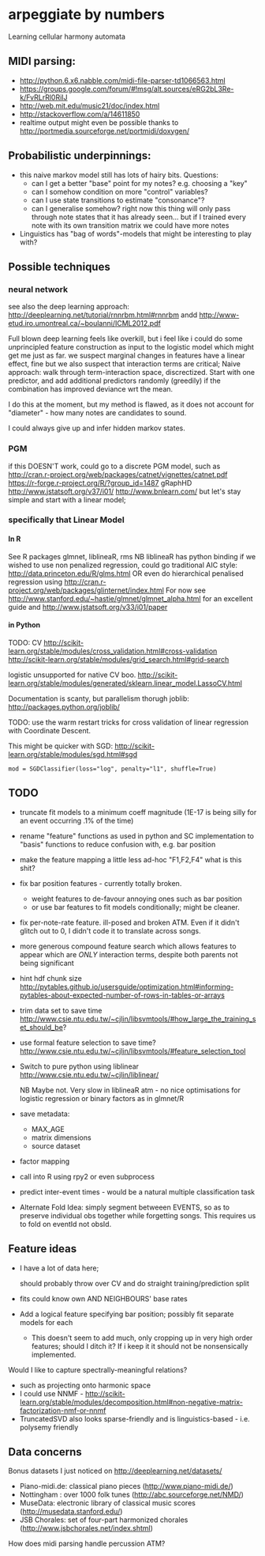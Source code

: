 arpeggiate by numbers
========================

Learning cellular harmony automata

MIDI parsing:
----------------

* http://python.6.x6.nabble.com/midi-file-parser-td1066563.html
* https://groups.google.com/forum/#!msg/alt.sources/eRG2bL3Re-k/FvRLrRl0RiIJ
* http://web.mit.edu/music21/doc/index.html
* http://stackoverflow.com/a/14611850
* realtime output might even be possible thanks to http://portmedia.sourceforge.net/portmidi/doxygen/

Probabilistic underpinnings:
-----------------------------

* this naive markov model still has lots of hairy bits. Questions:
  * can I get a better "base" point for my notes? e.g. choosing a "key"
  * can I somehow condition on more "control" variables?
  * can I use state transitions to estimate "consonance"?
  * can I generalise somehow? right now this thing will only pass through note states that it has already seen... but if I trained every note with its own transition matrix we could have more notes
* Linguistics has "bag of words"-models that might be interesting to play with?

Possible techniques
----------------------

### neural network

see also the deep learning approach: http://deeplearning.net/tutorial/rnnrbm.html#rnnrbm andd
http://www-etud.iro.umontreal.ca/~boulanni/ICML2012.pdf

Full blown deep learning feels like overkill, but i feel like i could do some *un*principled feature construction as input to the logistic model which might get me just as far.
we suspect marginal changes in features have a linear effect, fine
but we also suspect that interaction terms are critical;
Naive approach: walk through term-interaction space, discrectized.
Start with one predictor, and add additional predictors randomly (greedily) if the combination
has improved deviance wrt the mean.

I do this at the moment, but my method is flawed, as it does not account for "diameter" - how many notes are candidates to sound.

I could always give up and infer hidden markov states.

### PGM

if this DOESN'T work, could go to a discrete PGM model, such as
http://cran.r-project.org/web/packages/catnet/vignettes/catnet.pdf
https://r-forge.r-project.org/R/?group_id=1487
gRaphHD http://www.jstatsoft.org/v37/i01/
http://www.bnlearn.com/
but let's stay simple and start with a linear model;

### specifically that Linear Model

#### In R

See R packages glmnet, liblineaR, rms
NB liblineaR has python binding
if we wished to use non penalized regression, could go traditional AIC style: http://data.princeton.edu/R/glms.html
OR even do hierarchical penalised regression using http://cran.r-project.org/web/packages/glinternet/index.html
For now
see http://www.stanford.edu/~hastie/glmnet/glmnet_alpha.html for an excellent guide
and http://www.jstatsoft.org/v33/i01/paper

#### in Python

TODO: CV http://scikit-learn.org/stable/modules/cross_validation.html#cross-validation
http://scikit-learn.org/stable/modules/grid_search.html#grid-search

logistic unsupported for native CV boo.
http://scikit-learn.org/stable/modules/generated/sklearn.linear_model.LassoCV.html

Documentation is scanty, but parallelism thorugh joblib: http://packages.python.org/joblib/

TODO: use the warm restart tricks for cross validation of linear regression with Coordinate Descent.

This might be quicker with SGD: http://scikit-learn.org/stable/modules/sgd.html#sgd

    mod = SGDClassifier(loss="log", penalty="l1", shuffle=True)


TODO
------

* truncate fit models to a minimum coeff magnitude (1E-17 is being silly for an event occurring .1% of the time)
* rename "feature" functions as used in python and SC implementation to "basis" functions to reduce confusion with, e.g. bar position
* make the feature mapping a little less ad-hoc "F1,F2,F4" what is this shit?
* fix bar position features - currently totally broken.

  * weight features to de-favour annoying ones such as bar position
  * or use bar features to fit models conditionally; might be cleaner.
  
* fix per-note-rate feature. ill-posed and broken ATM. Even if it didn't glitch out to 0, I didn't code it to translate across songs.
* more generous compound feature search which allows features to appear which are *ONLY* interaction terms, despite both parents not being significant
* hint hdf chunk size http://pytables.github.io/usersguide/optimization.html#informing-pytables-about-expected-number-of-rows-in-tables-or-arrays
* trim data set to save time http://www.csie.ntu.edu.tw/~cjlin/libsvmtools/#how_large_the_training_set_should_be?
* use formal feature selection to save time? http://www.csie.ntu.edu.tw/~cjlin/libsvmtools/#feature_selection_tool
* Switch to pure python using liblinear http://www.csie.ntu.edu.tw/~cjlin/liblinear/
  
  NB Maybe not. Very slow in liblineaR atm - no nice optimisations for logistic regression or binary factors as in glmnet/R
* save metadata:
  * MAX_AGE
  * matrix dimensions
  * source dataset
* factor mapping
* call into R using rpy2 or even subprocess
* predict inter-event times - would be a natural multiple classification task
* Alternate Fold Idea: simply segment betweeen EVENTS, so as to preserve individual obs together while forgetting songs. This requires us to fold on eventId not obsId.

Feature ideas
-----------------

* I have a lot of data here;

  should probably throw over CV and do straight training/prediction split
* fits could know own AND NEIGHBOURS' base rates
* Add a logical feature specifying bar position; possibly fit separate models for each
  * This doesn't seem to add much, only cropping up in very high order features; should I ditch it? If i keep it it should not be nonsensically implemented.

Would I like to capture spectrally-meaningful relations?

* such as projecting onto harmonic space
* I could use NNMF - http://scikit-learn.org/stable/modules/decomposition.html#non-negative-matrix-factorization-nmf-or-nnmf
* TruncatedSVD also looks sparse-friendly and is linguistics-based - i.e. polysemy friendly

Data concerns
--------------

Bonus datasets I just noticed on http://deeplearning.net/datasets/

* Piano-midi.de: classical piano pieces (http://www.piano-midi.de/)
* Nottingham : over 1000 folk tunes (http://abc.sourceforge.net/NMD/)
* MuseData: electronic library of classical music scores (http://musedata.stanford.edu/)
* JSB Chorales: set of four-part harmonized chorales (http://www.jsbchorales.net/index.shtml)

How does midi parsing handle percussion ATM?